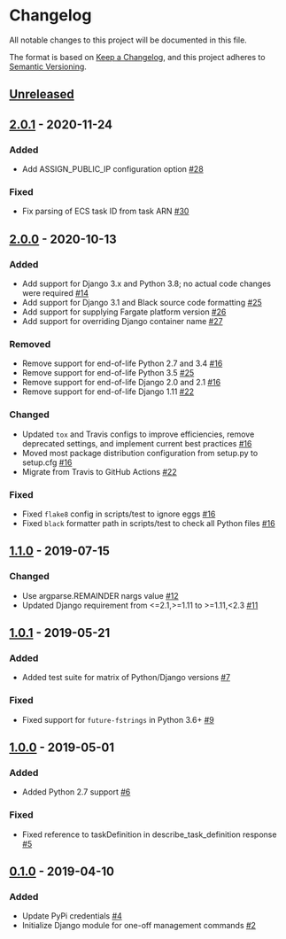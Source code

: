 # Changelog
All notable changes to this project will be documented in this file.

The format is based on [Keep a Changelog](https://keepachangelog.com/en/1.0.0/),
and this project adheres to [Semantic Versioning](https://semver.org/spec/v2.0.0.html).

## [Unreleased]

## [2.0.1] - 2020-11-24
### Added
- Add ASSIGN_PUBLIC_IP configuration option [#28](https://github.com/azavea/django-ecsmanage/pull/28)

### Fixed
- Fix parsing of ECS task ID from task ARN [#30](https://github.com/azavea/django-ecsmanage/pull/30)

## [2.0.0] - 2020-10-13
### Added
- Add support for Django 3.x and Python 3.8; no actual code changes were required [#14](https://github.com/azavea/django-ecsmanage/pull/14)
- Add support for Django 3.1 and Black source code formatting [#25](https://github.com/azavea/django-ecsmanage/pull/25)
- Add support for supplying Fargate platform version [#26](https://github.com/azavea/django-ecsmanage/pull/26)
- Add support for overriding Django container name [#27](https://github.com/azavea/django-ecsmanage/pull/27)

### Removed
- Remove support for end-of-life Python 2.7 and 3.4 [#16](https://github.com/azavea/django-ecsmanage/pull/16)
- Remove support for end-of-life Python 3.5 [#25](https://github.com/azavea/django-ecsmanage/pull/25)
- Remove support for end-of-life Django 2.0 and 2.1 [#16](https://github.com/azavea/django-ecsmanage/pull/16)
- Remove support for end-of-life Django 1.11 [#22](https://github.com/azavea/django-ecsmanage/pull/22)

### Changed
- Updated `tox` and Travis configs to improve efficiencies, remove deprecated settings, and implement current best practices [#16](https://github.com/azavea/django-ecsmanage/pull/16)
- Moved most package distribution configuration from setup.py to setup.cfg [#16](https://github.com/azavea/django-ecsmanage/pull/16)
- Migrate from Travis to GitHub Actions [#22](https://github.com/azavea/django-ecsmanage/pull/22)

### Fixed
- Fixed `flake8` config in scripts/test to ignore eggs [#16](https://github.com/azavea/django-ecsmanage/pull/16)
- Fixed `black` formatter path in scripts/test to check all Python files [#16](https://github.com/azavea/django-ecsmanage/pull/16)

## [1.1.0] - 2019-07-15
### Changed
- Use argparse.REMAINDER nargs value [#12](https://github.com/azavea/django-ecsmanage/pull/12)
- Updated Django requirement from &lt;=2.1,>=1.11 to >=1.11,&lt;2.3 [#11](https://github.com/azavea/django-ecsmanage/pull/11)

## [1.0.1] - 2019-05-21
### Added
- Added test suite for matrix of Python/Django versions [#7](https://github.com/azavea/django-ecsmanage/pull/7)

### Fixed
- Fixed support for `future-fstrings` in Python 3.6+ [#9](https://github.com/azavea/django-ecsmanage/pull/9)

## [1.0.0] - 2019-05-01
### Added
- Added Python 2.7 support [#6](https://github.com/azavea/django-ecsmanage/pull/6)

### Fixed
- Fixed reference to taskDefinition in describe_task_definition response [#5](https://github.com/azavea/django-ecsmanage/pull/5)

## [0.1.0] - 2019-04-10
### Added
- Update PyPi credentials [#4](https://github.com/azavea/django-ecsmanage/pull/4)
- Initialize Django module for one-off management commands [#2](https://github.com/azavea/django-ecsmanage/pull/2)

[Unreleased]: https://github.com/azavea/django-ecsmanage/compare/2.0.1...HEAD
[2.0.1]: https://github.com/azavea/django-ecsmanage/compare/2.0.0...2.0.1
[2.0.0]: https://github.com/azavea/django-ecsmanage/compare/1.1.0...2.0.0
[1.1.0]: https://github.com/:azavea/django-ecsmanage/compare/1.0.1...1.1.0
[1.0.1]: https://github.com/:azavea/django-ecsmanage/compare/1.0.0...1.0.1
[1.0.0]: https://github.com/azavea/django-ecsmanage/compare/0.1.0...1.0.0
[0.1.0]: https://github.com/azavea/django-ecsmanage/releases/tag/0.1.0

